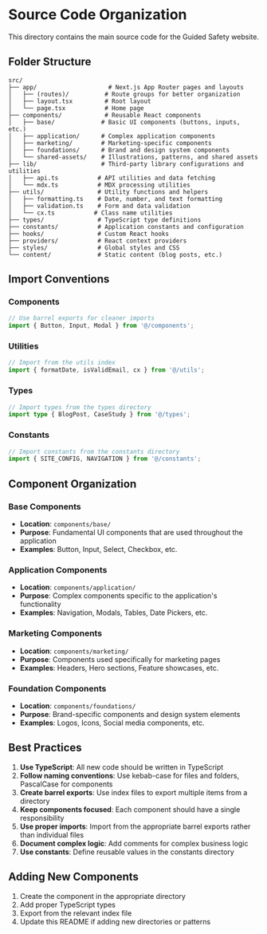 # Source Code Organization

This directory contains the main source code for the Guided Safety website.

## Folder Structure

```
src/
├── app/                    # Next.js App Router pages and layouts
│   ├── (routes)/          # Route groups for better organization
│   ├── layout.tsx         # Root layout
│   └── page.tsx           # Home page
├── components/            # Reusable React components
│   ├── base/             # Basic UI components (buttons, inputs, etc.)
│   ├── application/      # Complex application components
│   ├── marketing/        # Marketing-specific components
│   ├── foundations/      # Brand and design system components
│   └── shared-assets/    # Illustrations, patterns, and shared assets
├── lib/                  # Third-party library configurations and utilities
│   ├── api.ts           # API utilities and data fetching
│   └── mdx.ts           # MDX processing utilities
├── utils/               # Utility functions and helpers
│   ├── formatting.ts    # Date, number, and text formatting
│   ├── validation.ts    # Form and data validation
│   └── cx.ts           # Class name utilities
├── types/               # TypeScript type definitions
├── constants/           # Application constants and configuration
├── hooks/               # Custom React hooks
├── providers/           # React context providers
├── styles/              # Global styles and CSS
└── content/             # Static content (blog posts, etc.)
```

## Import Conventions

### Components
```typescript
// Use barrel exports for cleaner imports
import { Button, Input, Modal } from '@/components';
```

### Utilities
```typescript
// Import from the utils index
import { formatDate, isValidEmail, cx } from '@/utils';
```

### Types
```typescript
// Import types from the types directory
import type { BlogPost, CaseStudy } from '@/types';
```

### Constants
```typescript
// Import constants from the constants directory
import { SITE_CONFIG, NAVIGATION } from '@/constants';
```

## Component Organization

### Base Components
- **Location**: `components/base/`
- **Purpose**: Fundamental UI components that are used throughout the application
- **Examples**: Button, Input, Select, Checkbox, etc.

### Application Components
- **Location**: `components/application/`
- **Purpose**: Complex components specific to the application's functionality
- **Examples**: Navigation, Modals, Tables, Date Pickers, etc.

### Marketing Components
- **Location**: `components/marketing/`
- **Purpose**: Components used specifically for marketing pages
- **Examples**: Headers, Hero sections, Feature showcases, etc.

### Foundation Components
- **Location**: `components/foundations/`
- **Purpose**: Brand-specific components and design system elements
- **Examples**: Logos, Icons, Social media components, etc.

## Best Practices

1. **Use TypeScript**: All new code should be written in TypeScript
2. **Follow naming conventions**: Use kebab-case for files and folders, PascalCase for components
3. **Create barrel exports**: Use index files to export multiple items from a directory
4. **Keep components focused**: Each component should have a single responsibility
5. **Use proper imports**: Import from the appropriate barrel exports rather than individual files
6. **Document complex logic**: Add comments for complex business logic
7. **Use constants**: Define reusable values in the constants directory

## Adding New Components

1. Create the component in the appropriate directory
2. Add proper TypeScript types
3. Export from the relevant index file
4. Update this README if adding new directories or patterns 